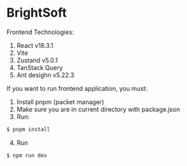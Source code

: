# BrightSoft

Frontend Technologies:
1) React v18.3.1
2) Vite 
3) Zustand v5.0.1
4) TanStack Query
5) Ant desighn v5.22.3

If you want to run frontend application, you must:
1) Install pnpm (packet manager)
2) Make sure you are in current directory with package.json
3) Run:
```bash
$ pnpm install
```
4) Run
```bash
$ npm run dev
```
